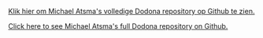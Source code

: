 [Klik hier om Michael Atsma's volledige Dodona repository op Github te zien.](https://github.com/MichaelAtsma/dodona-exercises)

[Click here to see Michael Atsma's full Dodona repository on Github.](https://github.com/MichaelAtsma/dodona-exercises) 